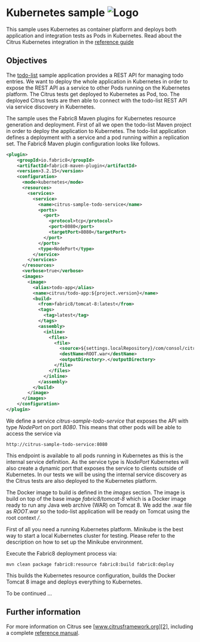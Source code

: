 Kubernetes sample ![Logo][1]
==============

This sample uses Kubernetes as container platform and deploys both application and integration tests as Pods in Kubernetes.
Read about the Citrus Kubernetes integration in the [reference guide][4]

Objectives
---------

The [todo-list](../todo-app/README.md) sample application provides a REST API for managing todo entries. We want to deploy the
whole application in Kubernetes in order to expose the REST API as a service to other Pods running on the Kubernetes platform. The Citrus tests
get deployed to Kubernetes as Pod, too. The deployed Citrus tests are then able to connect with the todo-list REST API via service discovery 
in Kubernetes.

The sample uses the Fabric8 Maven plugins for Kubernetes resource generation and deployment. First of all we open the todo-list Maven project in
order to deploy the application to Kubernetes. The todo-list application defines a deployment with a service and a pod running within a replication 
set. The Fabric8 Maven plugin configuration looks like follows.
  
```xml
<plugin>
    <groupId>io.fabric8</groupId>
    <artifactId>fabric8-maven-plugin</artifactId>
    <version>3.2.15</version>
    <configuration>
      <mode>kubernetes</mode>
      <resources>
        <services>
          <service>
            <name>citrus-sample-todo-service</name>
            <ports>
              <port>
                <protocol>tcp</protocol>
                <port>8080</port>
                <targetPort>8080</targetPort>
              </port>
            </ports>
            <type>NodePort</type>
          </service>
        </services>
      </resources>
      <verbose>true</verbose>
      <images>
        <image>
          <alias>todo-app</alias>
          <name>citrus/todo-app:${project.version}</name>
          <build>
            <from>fabric8/tomcat-8:latest</from>
            <tags>
              <tag>latest</tag>
            </tags>
            <assembly>
              <inline>
                <files>
                  <file>
                    <source>${settings.localRepository}/com/consol/citrus/samples/citrus-sample-todo/${project.version}/citrus-sample-todo-${project.version}.war</source>
                    <destName>ROOT.war</destName>
                    <outputDirectory>.</outputDirectory>
                  </file>
                </files>
              </inline>
            </assembly>
          </build>
        </image>
      </images>
    </configuration>
</plugin>
```
We define a service *citrus-sample-todo-service* that exposes the API with type *NodePort* on port *8080*. This means that other pods will be able to access the service via 

    http://citrus-sample-todo-service:8080
       
This endpoint is available to all pods running in Kubernetes as this is the internal service definition. As the service type is *NodePort* Kubernetes will also create a dynamic port that
exposes the service to clients outside of Kubernetes. In our tests we will be using the internal service discovery as the Citrus tests are also deployed to the Kubernetes platform.

The Docker image to build is defined in the *images* section. The image is build on top of the base image *fabric8/tomcat-8* which is a Docker image ready to run any Java web archive (WAR) on
Tomcat 8. We add the .war file as *ROOT.war* so the todo-list application will be ready on Tomcat using the root context */*.

First of all you need a running Kubernetes platform. Minikube is the best way to start a local Kubernetes cluster for testing. Please refer to the description on how to set up the Minikube environment.

Execute the Fabric8 deployment process via:

    mvn clean package fabric8:resource fabric8:build fabric8:deploy
     
This builds the Kubernetes resource configuration, builds the Docker Tomcat 8 image and deploys everything to Kubernetes.

To be continued ...
     
Further information
---------

For more information on Citrus see [www.citrusframework.org][2], including
a complete [reference manual][3].

 [1]: http://www.citrusframework.org/img/brand-logo.png "Citrus"
 [2]: http://www.citrusframework.org
 [3]: http://www.citrusframework.org/reference/html/
 [4]: http://www.citrusframework.org/reference/html/kubernetes.html
